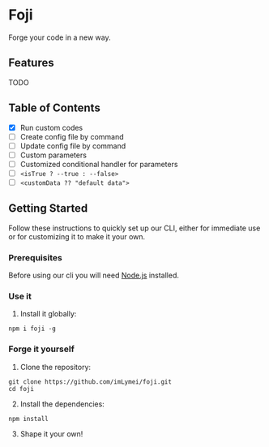 # Foji

Forge your code in a new way.

## Features

TODO

## Table of Contents

- [x] Run custom codes
- [ ] Create config file by command
- [ ] Update config file by command
- [ ] Custom parameters
- [ ] Customized conditional handler for parameters
- [ ] `<isTrue ? --true : --false>`
- [ ] `<customData ?? "default data">`

## Getting Started

Follow these instructions to quickly set up our CLI, either for immediate use or for customizing it to make it your own.

### Prerequisites

Before using our cli you will need [Node.js](https://nodejs.org/) installed.

### Use it

1. Install it globally:

```shell
npm i foji -g
```

### Forge it yourself

1. Clone the repository:

```shell
git clone https://github.com/imLymei/foji.git
cd foji
```

2. Install the dependencies:

```shell
npm install
```

3. Shape it your own!
